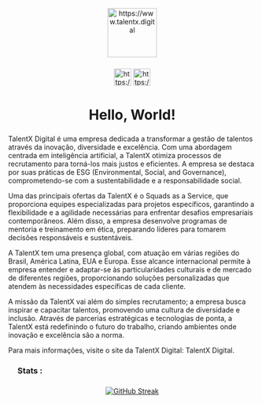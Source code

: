 <div align="center">
  <img src="https://talentx.digital/wp-content/uploads/2023/12/talent-logo.png" height="100" alt="https://www.talentx.digital"  />
</div>

###

<div align="center">
  <img src="https://www.svgrepo.com/show/431763/linkedin.svg" height="35" alt="https://www.linkedin.com/company/talentxdigital"  />
  <img src="https://www.svgrepo.com/show/452229/instagram-1.svg" height="35" alt="https://www.instagram.com/talentx.digital"  />
</div>
  

###


<h1 align="center"> Hello, World! </h1>

###

<p align="left">TalentX Digital é uma empresa dedicada a transformar a gestão de talentos através da inovação, diversidade e excelência. Com uma abordagem centrada em inteligência artificial, a TalentX otimiza processos de recrutamento para torná-los mais justos e eficientes. A empresa se destaca por suas práticas de ESG (Environmental, Social, and Governance), comprometendo-se com a sustentabilidade e a responsabilidade social.

Uma das principais ofertas da TalentX é o Squads as a Service, que proporciona equipes especializadas para projetos específicos, garantindo a flexibilidade e a agilidade necessárias para enfrentar desafios empresariais contemporâneos. Além disso, a empresa desenvolve programas de mentoria e treinamento em ética, preparando líderes para tomarem decisões responsáveis e sustentáveis.

A TalentX tem uma presença global, com atuação em várias regiões do Brasil, América Latina, EUA e Europa. Esse alcance internacional permite à empresa entender e adaptar-se às particularidades culturais e de mercado de diferentes regiões, proporcionando soluções personalizadas que atendem às necessidades específicas de cada cliente.

A missão da TalentX vai além do simples recrutamento; a empresa busca inspirar e capacitar talentos, promovendo uma cultura de diversidade e inclusão. Através de parcerias estratégicas e tecnologias de ponta, a TalentX está redefinindo o futuro do trabalho, criando ambientes onde inovação e excelência são a norma.

Para mais informações, visite o site da TalentX Digital: TalentX Digital.</p>

###

<h3 align="left"><img src="https://www.svgrepo.com/show/375795/dev.svg" height="15"/> Stats :</h3>

###

<div align="center">
 <a href="https://git.io/streak-stats"><img src="https://streak-stats.demolab.com?user=TalentxLabs&theme=transparent&exclude_days=Sun%2CSat" alt="GitHub Streak" /></a>

